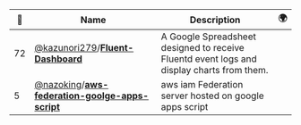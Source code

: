 |:star2: | Name | Description | 🌍|
|---|---|---|---|
|72|[@kazunori279](https://github.com/kazunori279)/[**Fluent-Dashboard**](https://github.com/kazunori279/Fluent-Dashboard)|A Google Spreadsheet designed to receive Fluentd event logs and display charts from them.||
|5|[@nazoking](https://github.com/nazoking)/[**aws-federation-goolge-apps-script**](https://github.com/nazoking/aws-federation-goolge-apps-script)|aws iam Federation server hosted on google apps script||

